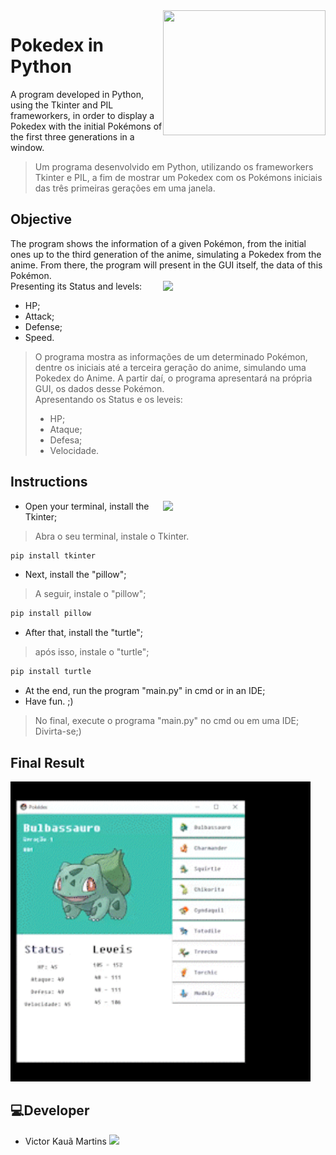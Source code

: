 <img src="https://thumbs.gfycat.com/HandyOccasionalGreathornedowl-size_restricted.gif" width="260" height="200" align="right"/>

# Pokedex in Python
A program developed in Python, using the Tkinter and PIL frameworkers, in order to display a Pokedex with the initial Pokémons of the first three generations in a window. 
>Um programa desenvolvido em Python, utilizando os frameworkers Tkinter e PIL, a fim de mostrar um Pokedex com os Pokémons iniciais das três primeiras gerações em uma janela.

## Objective
The program shows the information of a given Pokémon, from the initial ones up to the third generation of the anime, simulating a Pokedex from the anime. From there, the program will present in the GUI itself, the data of this Pokémon.<br>Presenting its Status and levels:
<img src="https://i.imgur.com/Uogrwsa.gif" width="260" align="right"/>
- HP;
- Attack;
- Defense;
- Speed.


>O programa mostra as informações de um determinado Pokémon, dentre os iniciais até a terceira geração do anime, simulando uma Pokedex do Anime. A partir daí, o programa apresentará na própria GUI, os dados desse Pokémon.<br>Apresentando os Status e os leveis:
>- HP;
>- Ataque;
>- Defesa;
>- Velocidade.

## Instructions

<img src="https://media1.giphy.com/media/WoWm8YzFQJg5i/giphy.gif" width="260" align="right"/>


- Open your terminal, install the Tkinter;
>Abra o seu terminal, instale o Tkinter.
```txt
pip install tkinter 
```
- Next, install the "pillow";
>A seguir, instale o "pillow";
```txt
pip install pillow 
```
- After that, install the "turtle";
>após isso, instale o "turtle";
```txt
pip install turtle 
```
- At the end, run the program "main.py" in cmd or in an IDE;
- Have fun. ;)
>No final, execute o programa "main.py" no cmd ou em uma IDE;
><br>Divirta-se;)

## Final Result
<img  src="img/gifpoke.gif" width="480">

## 💻Developer
- Victor Kauã Martins <a href="https://github.com/victor-kaua"> <img src="https://img.shields.io/badge/github-%23100000.svg?&style=for-the-badge&logo=github&logoColor=white&link=mailto:https://github.com/victor-kaua" width="50"></a>
